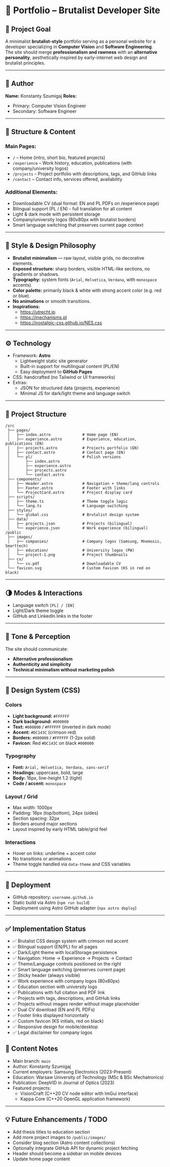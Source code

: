 
# 🧱 Portfolio – Brutalist Developer Site

## 🎯 Project Goal
A minimalist **brutalist-style** portfolio serving as a personal website for a developer specializing in **Computer Vision** and **Software Engineering**.  
The site should merge **professionalism and rawness** with an **alternative personality**, aesthetically inspired by early-internet web design and brutalist principles.

---

## 👤 Author
**Name:** Konstanty Szumigaj
**Roles:**
- Primary: Computer Vision Engineer
- Secondary: Software Engineer

---

## 🧩 Structure & Content
### Main Pages:
- `/` – Home (intro, short bio, featured projects)
- `/experience` – Work history, education, publications (with company/university logos)
- `/projects` – Project portfolio with descriptions, tags, and GitHub links
- `/contact` – Contact info, services offered, availability

### Additional Elements:
- Downloadable CV (dual format: EN and PL PDFs on /experience page)
- Bilingual support (PL / EN) - full translation for all content
- Light & dark mode with persistent storage
- Company/university logos (80x80px with brutalist borders)
- Smart language switching that preserves current page context

---

## 🧠 Style & Design Philosophy
- **Brutalist minimalism** — raw layout, visible grids, no decorative elements.  
- **Exposed structure:** sharp borders, visible HTML-like sections, no gradients or shadows.  
- **Typography:** system fonts (`Arial`, `Helvetica`, `Verdana`, with `monospace` accents).  
- **Color palette:** primarily black & white with strong accent color (e.g. red or blue).  
- **No animations** or smooth transitions.  
- **Inspirations:**
  - https://utrecht.jp  
  - https://mechanisms.pl  
  - https://nostalgic-css.github.io/NES.css  

---

## ⚙️ Technology
- Framework: **Astro**
  - Lightweight static site generator
  - Built-in support for multilingual content (PL/EN)
  - Easy deployment to **GitHub Pages**
- CSS: handcrafted (no Tailwind or UI frameworks)
- Extras:
  - JSON for structured data (projects, experience)
  - Minimal JS for dark/light theme and language switch

---

## 📁 Project Structure
```
/src
 ├── pages/
 │   ├── index.astro              # Home page (EN)
 │   ├── experience.astro         # Experience, education, publications (EN)
 │   ├── projects.astro           # Projects portfolio (EN)
 │   ├── contact.astro            # Contact page (EN)
 │   └── pl/                      # Polish versions
 │       ├── index.astro
 │       ├── experience.astro
 │       ├── projects.astro
 │       └── contact.astro
 ├── components/
 │   ├── Header.astro             # Navigation + theme/lang controls
 │   ├── Footer.astro             # Footer with links
 │   └── ProjectCard.astro        # Project display card
 ├── scripts/
 │   ├── theme.ts                 # Theme toggle logic
 │   └── lang.ts                  # Language switching
 ├── styles/
 │   └── global.css               # Brutalist design system
 ├── data/
 │   ├── projects.json            # Projects (bilingual)
 │   └── experience.json          # Work experience (bilingual)
/public
 ├── images/
 │   ├── companies/               # Company logos (Samsung, Mnemosis, Smarttech)
 │   ├── education/               # University logos (PW)
 │   └── project-1.png            # Project thumbnails
 ├── cv/
 │   └── cv.pdf                   # Downloadable CV
 └── favicon.svg                  # Custom favicon (KS in red on black)
```

---

## 🌗 Modes & Interactions
- Language switch `[PL] / [EN]`
- Light/Dark theme toggle
- GitHub and LinkedIn links in the footer

---

## 🧭 Tone & Perception
The site should communicate:
- **Alternative professionalism**  
- **Authenticity and simplicity**  
- **Technical minimalism without marketing polish**

---

## 🎨 Design System (CSS)
### Colors
- **Light background:** `#FFFFFF`
- **Dark background:** `#000000`
- **Text:** `#000000` / `#FFFFFF` (inverted in dark mode)
- **Accent:** `#DC143C` (crimson red)
- **Borders:** `#000000` / `#FFFFFF` (1-2px solid)
- **Favicon:** Red `#DC143C` on black `#000000`

### Typography
- **Font:** `Arial, Helvetica, Verdana, sans-serif`
- **Headings:** uppercase, bold, large
- **Body:** 16px, line-height 1.2 (tight)
- **Code / accent:** `monospace`

### Layout / Grid
- Max width: 1000px
- Padding: 16px (top/bottom), 24px (sides)
- Section spacing: 32px
- Borders around major sections
- Layout inspired by early HTML table/grid feel

### Interactions
- Hover on links: underline + accent color
- No transitions or animations
- Theme toggle handled via `data-theme` and CSS variables

---

## 🚀 Deployment
- GitHub repository: `username.github.io`
- Static build via Astro (`npm run build`)
- Deployment using Astro GitHub adapter (`npx astro deploy`)

---

## ✅ Implementation Status
- ✅ Brutalist CSS design system with crimson red accent
- ✅ Bilingual support (EN/PL) for all pages
- ✅ Dark/Light theme with localStorage persistence
- ✅ Navigation: Home → Experience → Projects → Contact
- ✅ Theme/Language controls positioned on the right
- ✅ Smart language switching (preserves current page)
- ✅ Sticky header (always visible)
- ✅ Work experience with company logos (80x80px)
- ✅ Education section with university logo
- ✅ Publications with full citation and PDF link
- ✅ Projects with tags, descriptions, and GitHub links
- ✅ Projects without images render without image placeholder
- ✅ Dual CV download (EN and PL PDFs)
- ✅ Footer links displayed horizontally
- ✅ Custom favicon (KS initials, red on black)
- ✅ Responsive design for mobile/desktop
- ✅ Legal disclaimer for company logos

## 📝 Content Notes
- Main branch: `main`
- Author: Konstanty Szumigaj
- Current employers: Samsung Electronics (2023-Present)
- Education: Warsaw University of Technology (MSc & BSc Mechatronics)
- Publication: DeepVID in Journal of Optics (2023)
- Featured projects:
  - VisionCraft (C++20 CV node editor with ImGui interface)
  - Kappa Core (C++20 OpenGL application framework)

---

## 💡 Future Enhancements / TODO

- Add thesis titles to education section
- Add more project images to `/public/images/`
- Consider blog section (Astro content collections)
- Optionally integrate GitHub API for dynamic project fetching
- Header should become a sidebar on mobile devices
- Update home page content
